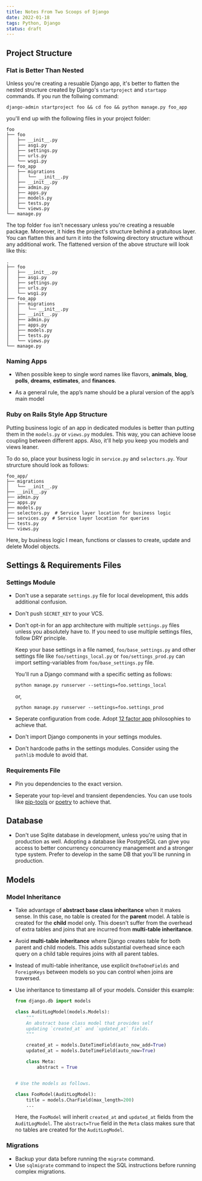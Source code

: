 ```yaml
---
title: Notes From Two Scoops of Django
date: 2022-01-18
tags: Python, Django
status: draft
---
```


## Project Structure

### Flat is Better Than Nested

Unless you're creating a resuable Django app, it's better to flatten the nested structure created by Django's `startproject` and `startapp` commands. If you run the follwing command:

```
django-admin startproject foo && cd foo && python manage.py foo_app
```

you'll end up with the following files in your project folder:


```
foo
├── foo
│   ├── __init__.py
│   ├── asgi.py
│   ├── settings.py
│   ├── urls.py
│   └── wsgi.py
├── foo_app
│   ├── migrations
│   │   └── __init__.py
│   ├── __init__.py
│   ├── admin.py
│   ├── apps.py
│   ├── models.py
│   ├── tests.py
│   └── views.py
└── manage.py
```

The top folder `foo` isn't necessary unless you're creating a resuable package. Moreover, it hides the project's structure behind a gratuitous layer. You can flatten this and turn it into the following directory structure without any additional work. The flattened version of the above structure will look like this:

```
.
├── foo
│   ├── __init__.py
│   ├── asgi.py
│   ├── settings.py
│   ├── urls.py
│   └── wsgi.py
├── foo_app
│   ├── migrations
│   │   └── __init__.py
│   ├── __init__.py
│   ├── admin.py
│   ├── apps.py
│   ├── models.py
│   ├── tests.py
│   └── views.py
└── manage.py
```

### Naming Apps

* When possible keep to single word names like flavors, **animals**, **blog**, **polls**, **dreams**, **estimates**,
and **finances**.

* As a general rule, the app’s name should be a plural version of the app’s main model

### Ruby on Rails Style App Structure

Putting business logic of an app in dedicated modules is better than putting them in the `models.py` or `views.py` modules. This way, you can achieve loose coupling between different apps. Also, it'll help you keep you models and views leaner.

To do so, place your business logic in
`service.py` and `selectors.py`. Your strurcture should look as follows:


```
foo_app/
├── migrations
│   └── __init__.py
├── __init__.py
├── admin.py
├── apps.py
├── models.py
├── selectors.py  # Service layer location for business logic
├── services.py  # Service layer location for queries
├── tests.py
└── views.py
```

Here, by business logic I mean, functions or classes to create, update and delete Model objects.

## Settings & Requirements Files

### Settings Module

* Don't use a separate `settings.py` file for local development, this adds additional confusion.

* Don't push `SECRET_KEY` to your VCS.

* Don't opt-in for an app architecture with multiple `settings.py` files unless you absolutely have to. If you need to use multiple settings files, follow DRY principle.

    Keep your base settings in a file named, `foo/base_settings.py` and other settings file like `foo/settings_local.py` or `foo/settings_prod.py` can import setting-variables from `foo/base_settings.py` file.

    You'll run a Django command with a specific setting as follows:

    ```
    python manage.py runserver --settings=foo.settings_local
    ```

    or,

    ```
    python manage.py runserver --settings=foo.settings_prod
    ```


* Seperate configuration from code. Adopt [12 factor app](https://12factor.net/config) philosophies to achieve that.

* Don't import Django components in your settings modules.

* Don't hardcode paths in the settings modules. Consider using the `pathlib` module to avoid that.


### Requirements File

* Pin you dependencies to the exact version.

* Seperate your top-level and transient dependencies. You can use tools like [pip-tools](https://github.com/jazzband/pip-tools) or [poetry](https://github.com/python-poetry/poetry) to achieve that.

## Database

* Don't use Sqlite database in development, unless you're using that in production as well. Adopting a database like PostgreSQL can give you access to better concurrency concurrency management and a stronger type system. Prefer to develop in the same DB that you'll be running in production.


## Models

### Model Inheritance

* Take advantage of **abstract base class inheritance** when it makes sense. In this case, no table is created for the **parent** model. A table is created for the **child** model only. This doesn't suffer from the overhead of extra tables and joins that are incurred from **multi-table inheritance**.

* Avoid **multi-table inheritance** where Django creates table for both parent and child models. This adds substantial overhead since each query on a child table requires joins with all parent tables.

* Instead of multi-table inheritance,
use explicit `OneToOneFields` and `ForeignKeys` between models so you can control when joins are traversed.

* Use inheritance to timestamp all of your models. Consider this example:

    ```python
    from django.db import models

    class AuditLogModel(models.Models):
        """
        An abstract base class model that provides self
        updating `created_at` and `updated_at` fields.
        """

        created_at = models.DateTimeField(auto_now_add=True)
        updated_at = models.DateTimeField(auto_now=True)

        class Meta:
            abstract = True


    # Use the models as follows.

    class FooModel(AuditLogModel):
        title = models.CharField(max_length=200)
        ...
    ```

    Here, the `FooModel` will inherit `created_at` and `updated_at` fields from the `AuditLogModel`. The `abstract=True` field in the `Meta` class makes sure that no tables are created for the `AuditLogModel`.

### Migrations

* Backup your data before running the `migrate` command.
* Use `sqlmigrate` command to inspect the SQL instructions before running complex migrations.
